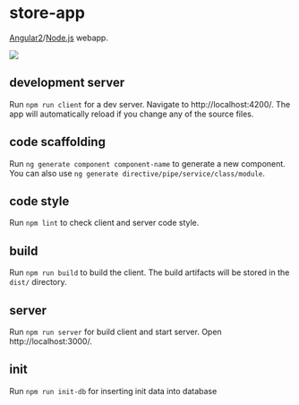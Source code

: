 # store-app
[Angular2](https://angular.io)/[Node.js](https://nodejs.org/en/) webapp.

![](http://res.cloudinary.com/dzsjwgjii/image/upload/v1490542775/mean2.jpg)

## development server
Run `npm run client` for a dev server. Navigate to http://localhost:4200/. The app will automatically reload if you change any of the source files.

## code scaffolding
Run `ng generate component component-name` to generate a new component. You can also use `ng generate directive/pipe/service/class/module`.

## code style
Run `npm lint` to check client and server code style.

## build
Run `npm run build` to build the client. The build artifacts will be stored in the `dist/` directory.

## server
Run `npm run server` for build client and start server. Open http://localhost:3000/.

## init
Run `npm run init-db` for inserting init data into database
